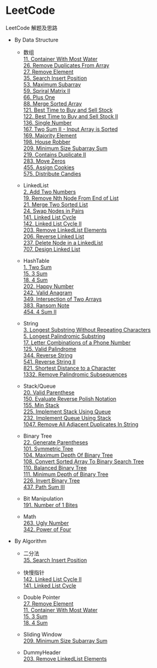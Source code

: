 # LeetCode
LeetCode 解题及思路
* By Data Structure
    * 数组  
        [11. Container With Most Water](./Problems/1-100/11.ContainerWithMostWater)  
        [26. Remove Duplicates From Array](Problems/1-100/26.RemoveDuplicatesFromArray)  
        [27. Remove Element](./Problems/1-100/27.RemoveElement)  
        [35. Search Insert Position](Problems/1-100/35.SearchInsertPosition)  
        [53. Maximum Subarray](Problems/1-100/53.MaximumSubarray)  
        [59. Spriral Matrix II](Problems/1-100/59.SpiralMatrixII)  
        [66. Plus One](Problems/1-100/66.PlusOne)  
        [88. Merge Sorted Array](Problems/1-100/88.MergeSortedArray)  
        [121. Best Time to Buy and Sell Stock](Problems/101-200/121.BestTimetoBuyandSellStock)  
        [122. Best Time to Buy and Sell Stock II](Problems/101-200/122.BestTimetoBuyandSellStockII)  
        [136. Single Number](Problems/101-200/136.SingleNumber)   
        [167. Two Sum II - Input Array is Sorted](Problems/101-200/167.TwoSumII-InputArraySorted)  
        [169. Majority Element](Problems/101-200/169.MajorityElement)  
        [198. House Robber](Problems/101-200/198.HouseRobber)  
        [209. Minimum Size Subarray Sum](Problems/201-300/209.MinimumSizeSubarraySum)  
        [219. Contains Duplicate II](Problems/201-300/219.ContainsDuplicateII)  
        [283. Move Zeros](Problems/201-300/283.MoveZeros)  
        [455. Assign Cookies](Problems/455.AssignCookies)  
        [575. Distribute Candies](Problems/575.DistributeCandies)  
        
    * LinkedList  
        [2. Add Two Numbers](Problems/1-100/2.AddTwoNumbers)  
        [19. Remove Nth Node From End of List](Problems/1-100/19.RemoveNthNodeFromEndofList)  
        [21. Merge Two Sorted List](Problems/1-100/21.MergeTwoSortedList)  
        [24. Swap Nodes in Pairs](Problems/1-100/24.SwapNodesinPairs)  
        [141. Linked List Cycle](Problems/101-200/141.LinkedListCycle)  
        [142. Linked List Cycle II](Problems/101-200/142.LinkedListCycleII)  
        [203. Remove LinkedList Elements](Problems/201-300/203.RemoveLinkedListElements)  
        [206. Reverse Linked List](Problems/201-300/206.ReverseLinkedList)  
        [237. Delete Node in a LinkedList](Problems/201-300/237.DeleteNodeInALinkedList)  
        [707. Design Linked List](./Problems/707.DesignLinkedList)  
    
    * HashTable   
        [1. Two Sum](Problems/1-100/1.TwoSum)  
        [15. 3 Sum](Problems/1-100/15.ThreeSum)  
        [18. 4 Sum](Problems/1-100/18.4Sum)  
        [202. Happy Number](Problems/201-300/202.HappyNumber)   
        [242. Valid Anagram](Problems/201-300/242.ValidAnagram)  
        [349. Intersection of Two Arrays](Problems/301-400/349.IntersectionofTwoArrays)  
        [383. Ransom Note](Problems/301-400/383.RansomNote)  
        [454. 4 Sum II](Problems/454.4SumII)  
              
    * String  
        [3. Longest Substring Without Repeating Characters](Problems/1-100/3.LongestSubstringWithoutRepeatingCharacters)  
        [5. Longest Palindromic Substring](Problems/1-100/5.LongestPalindromicSubstring)  
        [17. Letter Combinations of a Phone Number](Problems/1-100/17.LetterCombinationsofaPhoneNumber)  
        [125. Valid Palindrome](Problems/101-200/125.ValidPalindrome)  
        [344. Reverse String](Problems/301-400/344.ReverseString)  
        [541. Reverse String II](Problems/541.ReverseStringII)  
        [821. Shortest Distance to a Character](Problems/821.ShortestDistancetoaCharacter)  
        [1332. Remove Palindromic Subsequences](Problems/1332.RemovePalindromicSubsequences)  
        
    * Stack/Queue  
        [20. Valid Parenthese](Problems/1-100/20.ValidParenthese)  
        [150. Evaluate Reverse Polish Notation](Problems/101-200/150.EvaluateReversePolishNotation)  
        [155. Min Stack](Problems/101-200/155.MinStack)  
        [225. Implement Stack Using Queue](Problems/201-300/225.ImplementStackUsingQueue)  
        [232. Implement Queue Using Stack](Problems/201-300/232.ImplementQueueUsingStack)  
        [1047. Remove All Adjacent Duplicates In String](Problems/1047.RemoveAllAdjacentDuplicatesInString)  
        
    * Binary Tree  
        [22. Generate Parentheses](Problems/1-100/22.GenerateParentheses)  
        [101. Symmetric Tree](Problems/101-200/101.SymmetricTree)  
        [104. Maximum Depth Of Binary Tree](Problems/101-200/104.MaximumDepthOfBinaryTree)  
        [108. Convert Sorted Array To Binary Search Tree](Problems/101-200/108.ConvertSortedArrayToBinarySearchTree)  
        [110. Balanced Binary Tree](Problems/101-200/110.BalancedBinaryTree)  
        [111. Minimum Depth of Binary Tree](Problems/101-200/111.MinimunDepthOfBinaryTree)  
        [226. Invert Binary Tree](Problems/201-300/226.InvertBinaryTree)  
        [437. Path Sum III](Problems/437.PathSumIII)  
        
    * Bit Manipulation  
        [191. Number of 1 Bites](Problems/101-200/191.Numberof1Bits)  
        
    * Math  
        [263. Ugly Number](Problems/201-300/263.UglyNumber)  
        [342. Power of Four](Problems/301-400/342.PowerOfFour)  
        
        
* By Algorithm
    * 二分法  
        [35. Search Insert Position](Problems/1-100/35.SearchInsertPosition)    
    
    * 快慢指针  
        [142. Linked List Cycle II](Problems/101-200/142.LinkedListCycleII)  
        [141. Linked List Cycle](Problems/101-200/141.LinkedListCycle)
                 
    * Double Pointer  
        [27. Remove Element](Problems/1-100/27.RemoveElement)  
        [11. Container With Most Water](Problems/1-100/11.ContainerWithMostWater)  
        [15. 3 Sum](Problems/1-100/15.ThreeSum)  
        [18. 4 Sum](Problems/1-100/18.4Sum)
       
    * Sliding Window  
        [209. Minimum Size Subarray Sum](Problems/201-300/209.MinimumSizeSubarraySum)   
    
    * DummyHeader  
        [203. Remove LinkedList Elements](Problems/201-300/203.RemoveLinkedListElements)
    